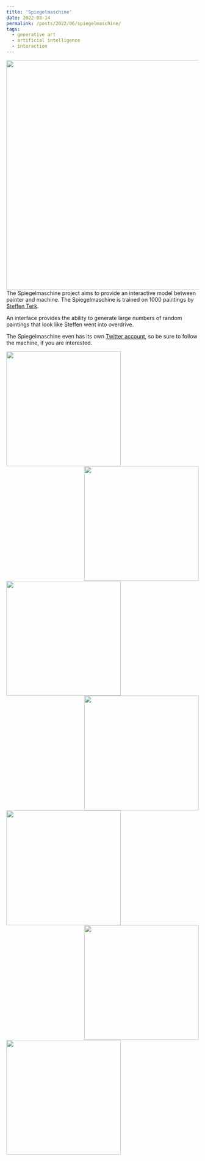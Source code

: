 ```yaml
---
title: 'Spiegelmaschine'
date: 2022-08-14
permalink: /posts/2022/06/spiegelmaschine/
tags:
  - generative art
  - artificial intelligence
  - interaction
---
```


<img align="left" src="https://alexander-hagg.github.io/images/sm01.png" width="600">

The Spiegelmaschine project aims to provide an interactive model between painter and machine. The Spiegelmaschine is trained on 1000 paintings by [Steffen Terk](http://steffenterk.com/). 

An interface provides the ability to generate large numbers of random paintings that look like Steffen went into overdrive. 

The Spiegelmaschine even has its own [Twitter account](https://twitter.com/spiegelmaschine), so be sure to follow the machine, if you are interested.


<img align="left" src="https://alexander-hagg.github.io/images/sm05.png" width="300">
<img align="right" src="https://alexander-hagg.github.io/images/sm06.jpeg" width="300">
<img align="left" src="https://alexander-hagg.github.io/images/sm07.jpeg" width="300">
<img align="right" src="https://alexander-hagg.github.io/images/sm08.jpeg" width="300">
<img align="left" src="https://alexander-hagg.github.io/images/sm09.jpeg" width="300">
<img align="right" src="https://alexander-hagg.github.io/images/sm10.jpeg" width="300">
<img align="left" src="https://alexander-hagg.github.io/images/sm11.png" width="300">
